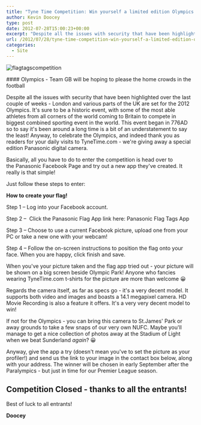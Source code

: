 ```yaml
---
title: "Tyne Time Competition: Win yourself a limited edition Olympics camera!"
author: Kevin Doocey
type: post
date: 2012-07-28T15:00:23+00:00
excerpt: "Despite all the issues with security that have been highlighted over the last couple of weeks - London and various parts of the UK are set for the 2012 Olympics. It's sure to be a historic event.."
url: /2012/07/28/tyne-time-competition-win-yourself-a-limited-edition-olympics-camera/
categories:
  - Site
---
```


![flagtagscompetition](https://www.tynetime.com/wp-content/uploads/2012/07/flagtagscompetition.jpg "flagtagscompetition")

#### Olympics - Team GB will be hoping to please the home crowds in the football

Despite all the issues with security that have been highlighted over the last couple of weeks - London and various parts of the UK are set for the 2012 Olympics. It's sure to be a historic event, with some of the most able athletes from all corners of the world coming to Britain to compete in biggest combined sporting event in the world. This event began in 776AD so to say it's been around a long time is a bit of an understatement to say the least! Anyway, to celebrate the Olympics, and indeed thank you as readers for your daily visits to TyneTime.com - we're giving away a special edition Panasonic digital camera.

Basically, all you have to do to enter the competition is head over to the Panasonic Facebook Page and try out a new app they've created. It really is that simple!

Just follow these steps to enter:

**How to create your flag!**

Step 1 – Log into your Facebook account.

Step 2 –  Click the Panasonic Flag App link here: Panasonic Flag Tags App

Step 3 – Choose to use a current Facebook picture, upload one from your PC or take a new one with your webcam!

Step 4 – Follow the on-screen instructions to position the flag onto your face. When you are happy, click finish and save.

When you've your picture taken and the flag app tried out - your picture will be shown on a big screen beside Olympic Park! Anyone who fancies wearing TyneTime.com t-shirts for the picture are more than welcome 😀

Regards the camera itself, as far as specs go - it's a very decent model. It supports both video and images and boasts a 14.1 megapixel camera. HD Movie Recording is also a feature it offers. It's a very very decent model to win!

If not for the Olympics - you can bring this camera to St.James' Park or away grounds to take a few snaps of our very own NUFC. Maybe you'll manage to get a nice collection of photos away at the Stadium of Light when we beat Sunderland _again_? 😀

Anyway, give the app a try (doesn't mean you've to set the picture as your profiler!) and send us the link to your image in the contact box below, along with your address. The winner will be chosen in early September after the Paralympics - but just in time for our Premier League season.

## **Competition Closed - thanks to all the entrants!**

Best of luck to all entrants!

**Doocey**
